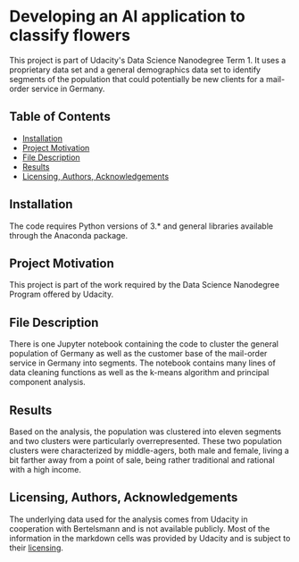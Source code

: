 # Developing an AI application to classify flowers

This project is part of Udacity's Data Science Nanodegree Term 1. It uses a proprietary data set and a general demographics data set to identify segments of the population that could potentially be new clients for a mail-order service in Germany.

## Table of Contents
* [Installation](#Installation)
* [Project Motivation](#motivation)
* [File Description](#description)
* [Results](#Results)
* [Licensing, Authors, Acknowledgements](#licensing)

## Installation
The code requires Python versions of 3.* and general libraries available through the Anaconda package.

## Project Motivation <a name="motivation"></a>
This project is part of the work required by the Data Science Nanodegree Program offered by Udacity.

## File Description <a name="description"></a>
There is one Jupyter notebook containing the code to cluster the general population of Germany as well as the customer base of the mail-order service in Germany into segments. The notebook contains many lines of data cleaning functions as well as the k-means algorithm and principal component analysis.

## Results
Based on the analysis, the population was clustered into eleven segments and two clusters were particularly overrepresented. These two population clusters were characterized by middle-agers, both male and female, living a bit farther away from a point of sale, being rather traditional and rational with a high income.

## Licensing, Authors, Acknowledgements <a name="licensing"></a>
The underlying data used for the analysis comes from Udacity in cooperation with Bertelsmann and is not available publicly. Most of the information in the markdown cells was provided by Udacity and is subject to their [licensing](https://eu.udacity.com/legal/terms-of-use).
